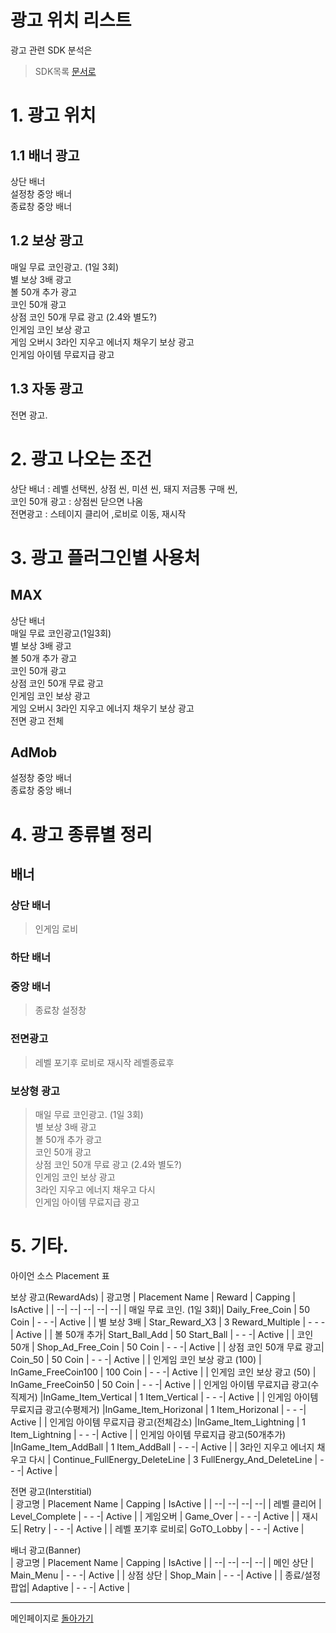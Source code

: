 광고 위치 리스트
=============================
광고 관련 SDK 분석은
> SDK목록 [문서로](/리스트/SDK_목록.md) 

# 1. 광고 위치
## 1.1 배너 광고
 상단 배너  
 설정창 중앙 배너  
 종료창 중앙 배너  
## 1.2 보상 광고
매일 무료 코인광고. (1일 3회)   
별 보상 3배 광고  
볼 50개 추가 광고  
코인 50개 광고  
상점 코인 50개 무료 광고 (2.4와 별도?)  
인게임 코인 보상 광고  
게임 오버시 3라인 지우고 에너지 채우기 보상 광고  
인게임 아이템 무료지급 광고
## 1.3 자동 광고
전면 광고.  

# 2. 광고 나오는 조건
상단 배너 : 레벨 선택씬, 상점 씬, 미션 씬, 돼지 저금통 구매 씬,  
코인 50개 광고 : 상점씬 닫으면 나옴  
전면광고 : 스테이지 클리어 ,로비로 이동, 재시작 

# 3. 광고 플러그인별 사용처
## MAX
상단 배너  
매일 무료 코인광고(1일3회)  
별 보상 3배 광고  
볼 50개 추가 광고  
코인 50개 광고  
상점 코인 50개 무료 광고  
인게임 코인 보상 광고  
게임 오버시 3라인 지우고 에너지 채우기 보상 광고  
전면 광고 전체  

## AdMob  
설정창 중앙 배너  
종료창 중앙 배너  


# 4. 광고 종류별 정리

## 배너
### 상단 배너
>   인게임
>   로비
### 하단 배너
### 중앙 배너
>   종료창
>   설정창
### 전면광고
>   레벨 포기후 로비로
>   재시작
>   레벨종료후
### 보상형 광고
>   매일 무료 코인광고. (1일 3회)   
>   별 보상 3배 광고  
>   볼 50개 추가 광고  
>   코인 50개 광고  
>   상점 코인 50개 무료 광고 (2.4와 별도?)    
>   인게임 코인 보상 광고    
>   3라인 지우고 에너지 채우고 다시  
>   인게임 아이템 무료지급 광고  
 
 # 5. 기타.
 아이언 소스 Placement 표  

보상 광고(RewardAds) 
| 광고명 | Placement Name | Reward | Capping | IsActive |
| --| --| --| --| --|
| 매일 무료 코인. (1일 3회)| Daily_Free_Coin | 50 Coin | - - -| Active |
| 별 보상 3배  | Star_Reward_X3 | 3 Reward_Multiple | - - -| Active |
| 볼 50개 추가| Start_Ball_Add | 50 Start_Ball | - - -| Active |
| 코인 50개 | Shop_Ad_Free_Coin | 50 Coin | - - -| Active |
| 상점 코인 50개 무료 광고| Coin_50 | 50 Coin | - - -| Active |
| 인게임 코인 보상 광고 (100) | InGame_FreeCoin100 | 100 Coin | - - -| Active |
| 인게임 코인 보상 광고 (50) | InGame_FreeCoin50 | 50 Coin | - - -| Active |
| 인게임 아이템 무료지급 광고(수직제거) |InGame_Item_Vertical | 1 Item_Vertical | - - -| Active |
| 인게임 아이템 무료지급 광고(수평제거) |InGame_Item_Horizonal | 1 Item_Horizonal | - - -| Active |
| 인게임 아이템 무료지급 광고(전체감소) |InGame_Item_Lightning | 1 Item_Lightning | - - -| Active |
| 인게임 아이템 무료지급 광고(50개추가) |InGame_Item_AddBall | 1 Item_AddBall | - - -| Active |
| 3라인 지우고 에너지 채우고 다시 | Continue_FullEnergy_DeleteLine | 3 FullEnergy_And_DeleteLine | - - -| Active |


전면 광고(Interstitial)  
| 광고명 | Placement Name | Capping | IsActive |
| --| --| --| --|
| 레벨 클리어 | Level_Complete |  - - -| Active |
| 게임오버 | Game_Over |  - - -| Active |
| 재시도| Retry |  - - -| Active |
| 레벨 포기후 로비로| GoTO_Lobby  | - - -| Active |


배너 광고(Banner)  
| 광고명 | Placement Name | Capping | IsActive |
| --| --| --| --|
| 메인 상단 | Main_Menu |  - - -| Active |
| 상점 상단 | Shop_Main |  - - -| Active |
| 종료/설정 팝업| Adaptive |  - - -| Active |






------
메인페이지로 [돌아가기](/메인페이지.md)